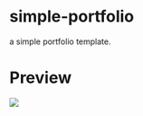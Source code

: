 # simple-portfolio
a simple portfolio template.
# Preview
<img src="https://cdn.discordapp.com/attachments/854378301303947317/975341933964705802/Web_capture_15-5-2022_171911_127.0.0.1.jpeg">
